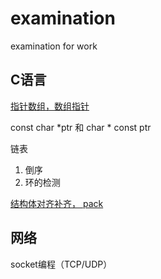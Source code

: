 # examination
examination for work

## C语言

[指针数组，数组指针](https://github.com/NightStark/examination/blob/master/c-lang/parray.c)

const char *ptr 和 char * const ptr

链表
  1. 倒序
  2. 环的检测
  
[结构体对齐补齐， pack](https://github.com/NightStark/examination/blob/master/c-lang/align.c)

## 网络

socket编程（TCP/UDP）
